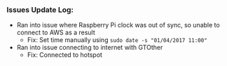 ### Issues Update Log: 
+ Ran into issue where Raspberry Pi clock was out of sync, so unable to connect to AWS as a result
  + Fix: Set time manually using `sudo date -s "01/04/2017 11:00"`
+ Ran into issue connecting to internet with GTOther
  + Fix: Connected to hotspot   
